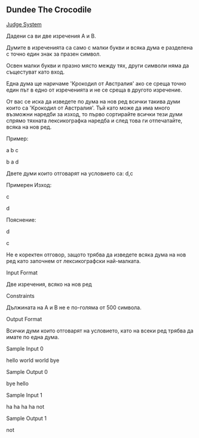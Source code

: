 ## Dundee The Crocodile

[Judge System](https://www.hackerrank.com/contests/sda-exam-27-01-19-/challenges/dundee-the-crocodile/problem)

Дадени са ви две изречения A и B.

Думите в изреченията са само с малки букви и всяка дума е разделена с точно един знак за празен символ.

Освен малки букви и празно място между тях, други символи няма да същестуват като вход.

Една дума ще наричаме 'Крокодил от Австралия' ако се среща точно един път в едно от изреченията и не се среща в другото изречение.

От вас се иска да изведете по дума на нов ред всички такива думи които са 'Крокодил от Австралия'. Тъй като може да има много възможни наредби за изход, то първо сортирайте всички тези думи спрямо тяхната лексикографка наредба и след това ги отпечатайте, всяка на нов ред.

Пример:

a b c

b a d

Двете думи които отговарят на условието са: d,c

Примерен Изход:

c

d

Пояснение:

d

c

Не е коректен отговор, защото трябва да изведете всяка дума на нов ред като започнем от лексикографски най-малката.

Input Format

Две изречения, всяко на нов ред

Constraints

Дължината на A и B не е по-голяма от 500 символа.

Output Format

Всички думи които отговарят на условието, като на всеки ред трябва да имате по една дума.

Sample Input 0

hello world
world bye

Sample Output 0

bye
hello

Sample Input 1

ha ha ha ha
not

Sample Output 1

not

